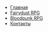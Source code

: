 - [Главная](./index.md)
- [Fairydust RPG](./fairydust-rpg/corebook/index.md)
- [Bloodpunk RPG](./bloodpunk-rpg/corebook/index.md)
- [Контакты](./contacts.md)